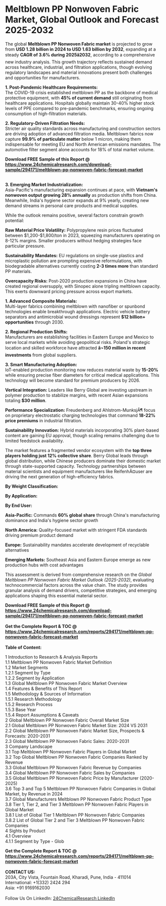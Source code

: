 <h1>Meltblown PP Nonwoven Fabric Market, Global Outlook and Forecast 2025-2032</h1><p>The global <strong>Meltblown PP Nonwoven Fabric market</strong> is projected to grow from <strong>USD 1.28 billion in 2024 to USD 1.63 billion by 2032</strong>, expanding at a steady <strong>CAGR of 3.6% during 2025â2032</strong>, according to a comprehensive new industry analysis. This growth trajectory reflects sustained demand across healthcare, industrial, and filtration applications, though evolving regulatory landscapes and material innovations present both challenges and opportunities for manufacturers.</p><p><strong>1. Post-Pandemic Healthcare Requirements:</strong><br>
The COVID-19 crisis established meltblown PP as the backbone of medical protective equipment, with <strong>45% of current demand</strong> still originating from healthcare applications. Hospitals globally maintain 30-40% higher stock levels of PPE compared to pre-pandemic benchmarks, ensuring ongoing consumption of high-filtration materials.</p><p><strong>2. Regulatory-Driven Filtration Needs:</strong><br>
Stricter air quality standards across manufacturing and construction sectors are driving adoption of advanced filtration media. Meltblown fabrics now capture <strong>99.9% of particulate matter</strong> below 1 micron, making them indispensable for meeting EU and North American emissions mandates. The automotive filter segment alone accounts for 18% of total market volume.</p><div><b>Download FREE Sample of this Report @ 
            <a href="https://www.24chemicalresearch.com/download-sample/294171/meltblown-pp-nonwoven-fabric-forecast-market">
            https://www.24chemicalresearch.com/download-sample/294171/meltblown-pp-nonwoven-fabric-forecast-market</a></b></div><br><p><strong>3. Emerging Market Industrialization:</strong><br>
Asia-Pacific's manufacturing expansion continues at pace, with <strong>Vietnam's nonwoven output growing 28% annually</strong> as production shifts from China. Meanwhile, India's hygiene sector expands at 9% yearly, creating new demand streams in personal care products and medical supplies.</p><p>While the outlook remains positive, several factors constrain growth potential:</p><p><strong>Raw Material Price Volatility:</strong> Polypropylene resin prices fluctuated between $1,200-$1,800/ton in 2023, squeezing manufacturers operating on 8-12% margins. Smaller producers without hedging strategies face particular pressure.</p><p><strong>Sustainability Mandates:</strong> EU regulations on single-use plastics and microplastic pollution are prompting expensive reformulations, with biodegradable alternatives currently costing <strong>2-3 times more</strong> than standard PP materials.</p><p><strong>Overcapacity Risks:</strong> Post-2020 production expansions in China have created regional oversupply, with Sinopec alone tripling meltblown capacity. This exerts downward pricing pressure across export markets.</p><p><strong>1. Advanced Composite Materials:</strong><br>
Multi-layer fabrics combining meltblown with nanofiber or spunbond technologies enable breakthrough applications. Electric vehicle battery separators and antimicrobial wound dressings represent <strong>$12 billion+ opportunities</strong> through 2030.</p><p><strong>2. Regional Production Shifts:</strong><br>
Manufacturers are establishing facilities in Eastern Europe and Mexico to serve local markets while avoiding geopolitical risks. Poland's strategic location and skilled workforce have attracted <strong>â¬150 million in recent investments</strong> from global suppliers.</p><p><strong>3. Smart Manufacturing Adoption:</strong><br>
IoT-enabled production monitoring now reduces material waste by <strong>15-20%</strong> while ensuring precise fiber diameters for critical medical applications. This technology will become standard for premium producers by 2026.</p><p><strong>Vertical Integration:</strong> Leaders like Berry Global are investing upstream in polymer production to stabilize margins, with recent Asian expansions totaling <strong>$30 million</strong>.</p><p><strong>Performance Specialization:</strong> Freudenberg and Ahlstrom-MunksjÃ¶ focus on proprietary electrostatic charging technologies that command <strong>18-22% price premiums</strong> in industrial filtration.</p><p><strong>Sustainability Innovation:</strong> Hybrid materials incorporating 30% plant-based content are gaining EU approval, though scaling remains challenging due to limited feedstock availability.</p><p>The market features a fragmented vendor ecosystem with the <strong>top three players holding just 12% collective share</strong>. Berry Global leads through global distribution, while Chinese producers dominate their domestic market through state-supported capacity. Technology partnerships between material scientists and equipment manufacturers like ReifenhÃ¤user are driving the next generation of high-efficiency fabrics.</p><p><strong>By Weight Classification:</strong></p><p><strong>By Application:</strong></p><p><strong>By End User:</strong></p><p><strong>Asia-Pacific:</strong> Commands <strong>60% global share</strong> through China's manufacturing dominance and India's hygiene sector growth</p><p><strong>North America:</strong> Quality-focused market with stringent FDA standards driving premium product demand</p><p><strong>Europe:</strong> Sustainability mandates accelerate development of recyclable alternatives</p><p><strong>Emerging Markets:</strong> Southeast Asia and Eastern Europe emerge as new production hubs with cost advantages</p><p>This assessment is derived from comprehensive research on the <em>Global Meltblown PP Nonwoven Fabric Market Outlook (2025-2032)</em>, evaluating technocommercial factors across the value chain. The study provides granular analysis of demand drivers, competitive strategies, and emerging applications shaping this essential material sector.</p><div><b>Download FREE Sample of this Report @ 
            <a href="https://www.24chemicalresearch.com/download-sample/294171/meltblown-pp-nonwoven-fabric-forecast-market">
            https://www.24chemicalresearch.com/download-sample/294171/meltblown-pp-nonwoven-fabric-forecast-market</a></b></div><br><div><b>Get the Complete Report & TOC @ 
            <a href="https://www.24chemicalresearch.com/reports/294171/meltblown-pp-nonwoven-fabric-forecast-market">
            https://www.24chemicalresearch.com/reports/294171/meltblown-pp-nonwoven-fabric-forecast-market</a></b></div><br>
            <b>Table of Content:</b><p>1 Introduction to Research & Analysis Reports<br />
 1.1 Meltblown PP Nonwoven Fabric Market Definition<br />
 1.2 Market Segments<br />
 1.2.1 Segment by Type<br />
 1.2.2 Segment by Application<br />
 1.3 Global Meltblown PP Nonwoven Fabric Market Overview<br />
 1.4 Features & Benefits of This Report<br />
 1.5 Methodology & Sources of Information<br />
 1.5.1 Research Methodology<br />
 1.5.2 Research Process<br />
 1.5.3 Base Year<br />
 1.5.4 Report Assumptions & Caveats<br />
2 Global Meltblown PP Nonwoven Fabric Overall Market Size<br />
 2.1 Global Meltblown PP Nonwoven Fabric Market Size: 2024 VS 2031<br />
 2.2 Global Meltblown PP Nonwoven Fabric Market Size, Prospects & Forecasts: 2020-2031<br />
 2.3 Global Meltblown PP Nonwoven Fabric Sales: 2020-2031<br />
3 Company Landscape<br />
 3.1 Top Meltblown PP Nonwoven Fabric Players in Global Market<br />
 3.2 Top Global Meltblown PP Nonwoven Fabric Companies Ranked by Revenue<br />
 3.3 Global Meltblown PP Nonwoven Fabric Revenue by Companies<br />
 3.4 Global Meltblown PP Nonwoven Fabric Sales by Companies<br />
 3.5 Global Meltblown PP Nonwoven Fabric Price by Manufacturer (2020-2025)<br />
 3.6 Top 3 and Top 5 Meltblown PP Nonwoven Fabric Companies in Global Market, by Revenue in 2024<br />
 3.7 Global Manufacturers Meltblown PP Nonwoven Fabric Product Type<br />
 3.8 Tier 1, Tier 2, and Tier 3 Meltblown PP Nonwoven Fabric Players in Global Market<br />
 3.8.1 List of Global Tier 1 Meltblown PP Nonwoven Fabric Companies<br />
 3.8.2 List of Global Tier 2 and Tier 3 Meltblown PP Nonwoven Fabric Companies<br />
4 Sights by Product<br />
 4.1 Overview<br />
 4.1.1 Segment by Type - Glob</p><div><b>Get the Complete Report & TOC @ 
            <a href="https://www.24chemicalresearch.com/reports/294171/meltblown-pp-nonwoven-fabric-forecast-market">
            https://www.24chemicalresearch.com/reports/294171/meltblown-pp-nonwoven-fabric-forecast-market</a></b></div><br><b>CONTACT US:</b><br>
            203A, City Vista, Fountain Road, Kharadi, Pune, India - 411014<br>
            International: +1(332) 2424 294<br>
            Asia: +91 9169162030 <br><br>
            Follow Us On LinkedIn: <a href="https://www.linkedin.com/company/24chemicalresearch/">24ChemicalResearch LinkedIn</a>